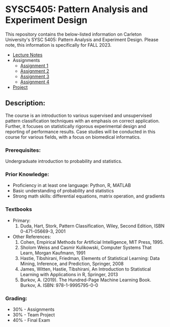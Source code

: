 # SYSC5405: Pattern Analysis and Experiment Design

This repository contains the below-listed information on Carleton University's SYSC 5405: Pattern Analysis and Experiment Design.
Please note, this information is specifically for FALL 2023.
- [Lecture Notes](https://github.com/AbdulMutakabbir/SYSC5405-pattern-analysis-and-experiment-design/tree/lecture_notes)
- Assignments
  - [Assignment 1](https://github.com/AbdulMutakabbir/SYSC5405-pattern-analysis-and-experiment-design/tree/assignment_1)
  - [Assignment 2](https://github.com/AbdulMutakabbir/SYSC5405-pattern-analysis-and-experiment-design/tree/assignment_2)
  - [Assignment 3](https://github.com/AbdulMutakabbir/SYSC5405-pattern-analysis-and-experiment-design/tree/assignment_3)
  - [Assignment 4](https://github.com/AbdulMutakabbir/SYSC5405-pattern-analysis-and-experiment-design/tree/assignment_4)
- [Project](https://github.com/AbdulMutakabbir/SYSC5405-pattern-analysis-and-experiment-design/tree/project) 


## Description:
The course is an introduction to various supervised and unsupervised pattern classification techniques with an emphasis on correct application. 
Further, it focuses on statistically rigorous experimental design and reporting of performance results. 
Case studies will be conducted in this course for various fields, with a focus on biomedical informatics.

### Prerequisites:
Undergraduate introduction to probability and statistics.

### Prior Knowledge:
- Proficiency in at least one language: Python, R, MATLAB
- Basic understanding of probability and statistics
- Strong math skills: differential equations, matrix operation, and gradients

### Textbooks
- Primary:
  1. Duda, Hart, Stork, Pattern Classification, Wiley, Second Edition, ISBN 0-471-05669-3, 2001
- Other References:
  1. Cohen, Empirical Methods for Artificial Intelligence, MIT Press, 1995.
  2. Sholom Weiss and Casmir Kulikowski, Computer Systems That Learn, Morgan Kaufmann, 1991
  3. Hastie, Tibshirani, Friedman, Elements of Statistical Learning: Data Mining, Inference, and Prediction, Springer, 2008
  4. James, Witten, Hastie, Tibshirani, An Introduction to Statistical Learning with Applications in R, Springer, 2013
  5. Burkov, A. (2019). The Hundred-Page Machine Learning Book. Burkov, A. ISBN: 978-1-9995795-0-0
 
### Grading:
- 30% - Assignments
- 30% - Team Project
- 40% - Final Exam
  
